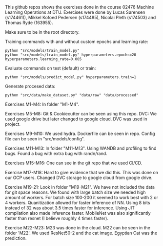This github repos shows the exercises done in the course 02476 Machine Learning Operations at DTU. Exercises were done by Lucas Sørensen (s174461)), Mikkel Kofoed Pedersen (s174485), Nicolai Pleth (s174503) and Thomas Ryde (163955).

Make sure to be in the root directory.

Training commands with and without custom epochs and learning rate:

```{python}
python "src/models/train_model.py"
python "src/models/train_model.py" hyperparameters.epochs=20 hyperparameters.learning_rate=0.005
```

Evaluate commands on test (default) or train:

```{python}
python "src/models/predict_model.py" hyperparameters.train=1
```

Generate procesed data:

```{python}
python "src/data/make_dataset.py" "data/raw" "data/processed"
```

Exercises M1-M4: In folder "M1-M4".

Exercises M5-M8: Git & Cookiecutter can be seen using this repo. DVC: We used google drive but later changed to google cloud. DVC was used in project.

Exercises M9-M10: We used hydra. Dockerfile can be seen in repo. Config file can be seen in "src/models/config".

Exercises M11-M13: In folder "M11-M13". Using WANDB and profiling to find bugs. Found a bug with extra bug with randn/rand.

Exercises M15-M16: One can see in the git repo that we used CI/CD.

Exercise M17-M18: Hard to give evidence that we did this. This was done on our GCP users. Changed DVC storage to google cloud from google drive.

Exercise M19-21: Look in folder "M19-M21". We have not included the data for git space reasons. We found with large batch size we needed high amount of workers. For batch size 100-200 it seemed to work best with 2 or 4 workers. Quanitization allowed for faster inference of NN. Using 8 bits instead of 32 was about 3.5 times faster for inference. Using JIT compilation also made inference faster. MobileNet was also significantly faster than resnet (I believe roughly 4 times faster).

Exercise M22-M23: M23 was done in the cloud. M22 can be seen in the folder 'M22'. We used ResNet50-2 and the cat image. Egyptian Cat was the prediction.



